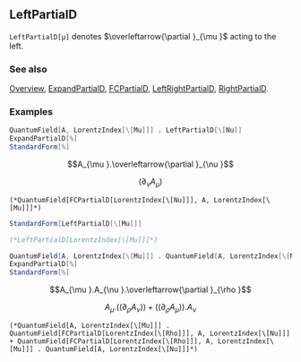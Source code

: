 ## LeftPartialD

`LeftPartialD[μ]` denotes $\overleftarrow{\partial }_{\mu }$ acting to the left.

### See also

[Overview](Extra/FeynCalc.md), [ExpandPartialD](ExpandPartialD.md), [FCPartialD](FCPartialD.md), [LeftRightPartialD](LeftRightPartialD.md), [RightPartialD](RightPartialD.md).

### Examples

```mathematica
QuantumField[A, LorentzIndex[\[Mu]]] . LeftPartialD[\[Nu]]
ExpandPartialD[%]
StandardForm[%]
```

$$A_{\mu }.\overleftarrow{\partial }_{\nu }$$

$$\left.(\partial _{\nu }A_{\mu }\right)$$

```
(*QuantumField[FCPartialD[LorentzIndex[\[Nu]]], A, LorentzIndex[\[Mu]]]*)
```

```mathematica
StandardForm[LeftPartialD[\[Mu]]]

(*LeftPartialD[LorentzIndex[\[Mu]]]*)
```

```mathematica
QuantumField[A, LorentzIndex[\[Mu]]] . QuantumField[A, LorentzIndex[\[Nu]]] . LeftPartialD[\[Rho]]
ExpandPartialD[%]
StandardForm[%]
```

$$A_{\mu }.A_{\nu }.\overleftarrow{\partial }_{\rho }$$

$$A_{\mu }.\left(\left.(\partial _{\rho }A_{\nu }\right)\right)+\left(\left.(\partial _{\rho }A_{\mu }\right)\right).A_{\nu }$$

```
(*QuantumField[A, LorentzIndex[\[Mu]]] . QuantumField[FCPartialD[LorentzIndex[\[Rho]]], A, LorentzIndex[\[Nu]]] + QuantumField[FCPartialD[LorentzIndex[\[Rho]]], A, LorentzIndex[\[Mu]]] . QuantumField[A, LorentzIndex[\[Nu]]]*)
```
